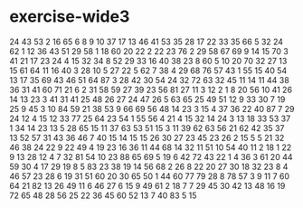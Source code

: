 # exercise-wide3
24
43
53
2
16
65
6
8
9
10
37
17
13
46
41
53
35
28
17
22
33
35
66
5
32
24
62
1
12
36
43
51
29
58
1
18
60
20
22
2
22
23
76
2
29
58
67
69
9
14
15
70
3
41
21
17
23
24
4
15
32
34
8
52
29
33
16
40
38
23
8
60
5
10
20
70
32
27
13
15
61
64
11
16
40
3
28
10
5
27
22
5
62
7
38
4
29
68
76
57
43
1
55
15
40
54
13
17
35
69
43
46
51
64
87
3
28
42
30
54
24
32
72
63
32
45
11
14
11
44
38
36
31
41
60
71
21
6
2
31
58
59
27
39
23
56
81
27
11
3
12
2
1
8
20
56
10
41
26
14
13
23
3
41
31
41
25
48
26
27
24
47
26
5
63
65
25
49
51
12
9
33
30
7
19
25
9
45
3
10
84
59
21
38
53
9
66
69
56
48
14
23
3
15
4
37
36
22
40
87
7
29
24
12
4
15
12
33
77
25
64
23
54
1
55
56
4
21
4
15
32
14
24
3
13
18
33
53
37
1
34
14
23
13
5
28
65
15
11
37
63
53
51
15
3
11
39
62
63
56
21
62
42
35
37
13
52
57
31
43
36
46
7
40
15
14
15
15
26
30
27
23
45
23
26
2
15
5
5
21
32
46
38
24
22
9
22
49
4
19
23
16
36
11
44
68
14
32
11
51
10
54
40
11
2
18
1
22
9
13
28
12
4
7
32
81
54
10
23
88
65
69
5
19
6
42
72
43
22
1
4
36
3
61
20
44
59
30
4
17
29
19
8
5
83
23
38
19
14
56
68
2
26
8
22
20
27
30
18
32
23
8
4
46
57
23
28
6
19
31
51
60
20
30
65
50
1
44
60
77
79
28
8
78
57
3
9
11
7
60
64
21
82
13
26
49
11
6
46
27
6
15
9
49
61
2
18
7
7
29
45
30
42
13
48
16
19
72
65
48
28
56
25
22
36
45
60
52
13
7
40
83
5
15
